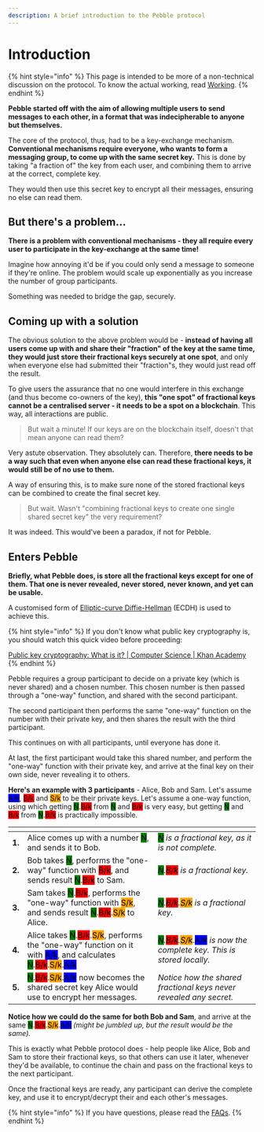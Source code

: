 ```yaml
---
description: A brief introduction to the Pebble protocol
---
```


# Introduction

{% hint style="info" %}
This page is intended to be more of a non-technical discussion on the protocol. To know the actual working, read [Working](working.md).
{% endhint %}

**Pebble started off with the aim of allowing multiple users to send messages to each other, in a format that was indecipherable to anyone but themselves.**

The core of the protocol, thus, had to be a key-exchange mechanism. **Conventional mechanisms require everyone, who wants to form a messaging group, to come up with the same secret key.** This is done by taking "a fraction of" the key from each user, and combining them to arrive at the correct, complete key.

They would then use this secret key to encrypt all their messages, ensuring no else can read them.

## But there's a problem...

**There is a problem with conventional mechanisms - they all require every user to participate in the key-exchange at the same time!**

Imagine how annoying it'd be if you could only send a message to someone if they're online. The problem would scale up exponentially as you increase the number of group participants.

Something was needed to bridge the gap, securely.

## Coming up with a solution

The obvious solution to the above problem would be - **instead of having all users come up with and share their "fraction" of the key at the same time, they would just store their fractional keys securely at one spot**, and only when everyone else had submitted their "fraction"s, they would just read off the result.

To give users the assurance that no one would interfere in this exchange (and thus become co-owners of the key), **this "one spot" of fractional keys cannot be a centralised server - it needs to be a spot on a blockchain**. This way, all interactions are public.

> But wait a minute! If our keys are on the blockchain itself, doesn't that mean anyone can read them?

Very astute observation. They absolutely can. Therefore, **there needs to be a way such that even when anyone else can read these fractional keys, it would still be of no use to them.**

A way of ensuring this, is to make sure none of the stored fractional keys can be combined to create the final secret key.

> But wait. Wasn't "combining fractional keys to create one single shared secret key" the very requirement?

It was indeed. This would've been a paradox, if not for Pebble.

## Enters Pebble

**Briefly, what Pebble does, is store all the fractional keys except for one of them. That one is never revealed, never stored, never known, and yet can be usable.**

A customised form of [Elliptic-curve Diffie-Hellman](https://en.wikipedia.org/wiki/Elliptic-curve\_Diffie%E2%80%93Hellman) (ECDH) is used to achieve this.

{% hint style="info" %}
If you don't know what public key cryptography is, you should watch this quick video before proceeding:

[Public key cryptography: What is it? | Computer Science | Khan Academy](https://www.youtube.com/watch?v=MsqqpO9R5Hc)
{% endhint %}

Pebble requires a group participant to decide on a private key (which is never shared) and a chosen number. This chosen number is then passed through a "one-way" function, and shared with the second participant.

The second participant then performs the same "one-way" function on the number with their private key, and then shares the result with the third participant.

This continues on with all participants, until everyone has done it.

At last, the first participant would take this shared number, and perform the "one-way" function with their private key, and arrive at the final key on their own side, never revealing it to others.

**Here's an example with 3 participants** - Alice, Bob and Sam. Let's assume <mark style="background-color:blue;">A/k</mark>, <mark style="background-color:red;">B/k</mark> and <mark style="background-color:orange;">S/k</mark> to be their private keys. Let's assume a one-way function, using which getting <mark style="background-color:green;">N</mark>.<mark style="background-color:red;">B/k</mark> from <mark style="background-color:green;">N</mark> and <mark style="background-color:red;">B/k</mark> is very easy, but getting <mark style="background-color:green;">N</mark> and <mark style="background-color:red;">B/k</mark> from <mark style="background-color:green;">N</mark>.<mark style="background-color:red;">B/k</mark> is practically impossible.

<table data-view="cards"><thead><tr><th></th><th></th><th></th></tr></thead><tbody><tr><td><strong>1.</strong></td><td>Alice comes up with a number <mark style="background-color:green;">N</mark>, and sends it to Bob.</td><td><em><mark style="background-color:green;">N</mark> is a fractional key, as it is not complete.</em></td></tr><tr><td><strong>2.</strong></td><td>Bob takes <mark style="background-color:green;">N</mark>, performs the "one-way" function with <mark style="background-color:red;">B/k</mark>, and sends result <mark style="background-color:green;">N</mark>.<mark style="background-color:red;">B/k</mark> to Sam.</td><td><em><mark style="background-color:green;">N</mark>.<mark style="background-color:red;">B/k</mark> is a fractional key.</em></td></tr><tr><td><strong>3.</strong></td><td>Sam takes <mark style="background-color:green;">N</mark>.<mark style="background-color:red;">B/k</mark>, performs the "one-way" function with <mark style="background-color:orange;">S/k</mark>, and sends result <mark style="background-color:green;">N</mark>.<mark style="background-color:red;">B/k</mark>.<mark style="background-color:orange;">S/k</mark> to Alice.</td><td><em><mark style="background-color:green;">N</mark>.<mark style="background-color:red;">B/k</mark>.<mark style="background-color:orange;">S/k</mark> is a fractional key.</em></td></tr><tr><td><strong>4.</strong></td><td>Alice takes <mark style="background-color:green;">N</mark>.<mark style="background-color:red;">B/k</mark>.<mark style="background-color:orange;">S/k</mark>, performs the "one-way" function on it with <mark style="background-color:blue;">A/k</mark>, and calculates <mark style="background-color:green;">N</mark>.<mark style="background-color:red;">B/k</mark>.<mark style="background-color:orange;">S/k</mark>.<mark style="background-color:blue;">A/k</mark></td><td><em><mark style="background-color:green;">N</mark>.<mark style="background-color:red;">B/k</mark>.<mark style="background-color:orange;">S/k</mark>.<mark style="background-color:blue;">A/k</mark> is now the complete key. This is stored locally.</em></td></tr><tr><td><strong>5.</strong></td><td><mark style="background-color:green;">N</mark>.<mark style="background-color:red;">B/k</mark>.<mark style="background-color:orange;">S/k</mark>.<mark style="background-color:blue;">A/k</mark> now becomes the shared secret key Alice would use to encrypt her messages.</td><td><em>Notice how the shared fractional keys never revealed any secret.</em></td></tr></tbody></table>

**Notice how we could do the same for both Bob and Sam**, and arrive at the same <mark style="background-color:green;">N</mark>.<mark style="background-color:red;">B/k</mark>.<mark style="background-color:orange;">S/k</mark>.<mark style="background-color:blue;">A/k</mark> _(might be jumbled up, but the result would be the same)._

This is exactly what Pebble protocol does - help people like Alice, Bob and Sam to store their fractional keys, so that others can use it later, whenever they'd be available, to continue the chain and pass on the fractional keys to the next participant.

Once the fractional keys are ready, any participant can derive the complete key, and use it to encrypt/decrypt their and each other's messages.&#x20;

{% hint style="info" %}
If you have questions, please read the [FAQs](faqs.md).
{% endhint %}
